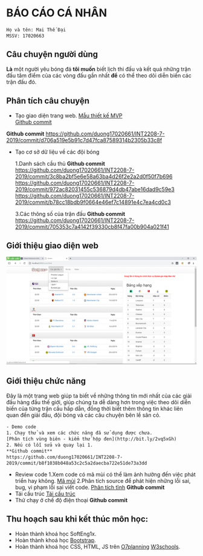 # BÁO CÁO CÁ NHÂN
	Họ và tên: Mai Thế Đại
	MSSV: 17020663

## Câu chuyện người dùng

**Là** một người yêu bóng đá 
**tôi muốn** biết lịch thi đấu và kết quả những trận đấu tâm điểm của các vòng đấu gần nhất
**để** có thể theo dõi diễn biến các trận đấu đó.

## Phân tích câu chuyện
- Tạo giao diện trang web.
	[Mẫu thiết kế MVP](http://bit.ly/2IXYcFY)	
    [Github commit](https://github.com/duong17020661/INT2208-7-2019/commit/d706a519e5b91c7d47fca87589314b2305b33c8f)

**Github commit** 
https://github.com/duong17020661/INT2208-7-2019/commit/d706a519e5b91c7d47fca87589314b2305b33c8f

- Tạo cơ sở dữ liệu về các đội bóng

	1.Danh sách cầu thủ
	**Github commit** 
    https://github.com/duong17020661/INT2208-7-2019/commit/3c8ba2bf5e6e58a63ba4d26f2e2a2d0f50f7b696
    https://github.com/duong17020661/INT2208-7-2019/commit/972ac82031455c536879d4db47abe16dad9c59e3
    https://github.com/duong17020661/INT2208-7-2019/commit/b78cc18bdb9f0664e46ef7c14891e4c7ea4cd0c3

    3.Các thông số của trận đấu
    **Github commit** 
    https://github.com/duong17020661/INT2208-7-2019/commit/705353c7a4142f39330cb8f47fa00b904a021f41

## Giới thiệu giao diện web

![alt](web.png)

## Giới thiệu chức năng
    
   Đây là một trang web giúp ta biết về những thông tin mới nhất của các giải đấu hàng đầu thế giới, giúp chúng ta dễ dàng hơn trong việc theo dõi diễn biến của từng trận cầu hấp dẫn, đồng thời biết thêm thông tin khác liên quan đến giải đấu, đội bóng và các câu chuyện bên lề sân cỏ. 

    - Demo code
	1. Chạy thử và xem các chức năng đã sử dụng được chưa.
	[Phân tích vùng biên - kiểm thử hộp đen](http://bit.ly/2vq5xGh)
	2. Nếu có lỗi sửa và quay lại 1.
	**Github commit**
    https://github.com/duong17020661/INT2208-7-2019/commit/b8f1038b048a53c2c5a2daecba722e51de73a3dd
	
- Review code
	1.Xem code có mã mùi có thể làm ảnh hưởng đến việc phát triển hay không.
	[Mã mùi](http://bit.ly/2J4HML)
	2.Phân tích source để phát hiện những lỗi sai, bug, vi phạm lỗi sai viết code.
	[Phân tích tĩnh](http://bit.ly/2UOhzDs)
	**Github commit**
- Tái cấu trúc 
	[Tái cấu trúc](http://bit.ly/2XWSZCx)
- Thử chạy ở chế độ điện thoại
	**Github commit**

## Thu hoạch sau khi kết thúc môn học:
- Hoàn thành khoá học SoftEng1x.
- Hoàn thành khoá học [Bootstrap](https://o7planning.org/en/11745/bootstrap).
- Hoàn thành khoá học CSS, HTML, JS trên [O7planning](https://o7planning.org/) [W3schools](https://www.w3schools.com/).

